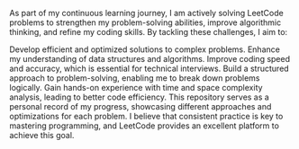 As part of my continuous learning journey, I am actively solving LeetCode problems to strengthen my problem-solving abilities, improve algorithmic thinking, and refine my coding skills. By tackling these challenges, I aim to:

Develop efficient and optimized solutions to complex problems.
Enhance my understanding of data structures and algorithms.
Improve coding speed and accuracy, which is essential for technical interviews.
Build a structured approach to problem-solving, enabling me to break down problems logically.
Gain hands-on experience with time and space complexity analysis, leading to better code efficiency.
This repository serves as a personal record of my progress, showcasing different approaches and optimizations for each problem. I believe that consistent practice is key to mastering programming, and LeetCode provides an excellent platform to achieve this goal.

